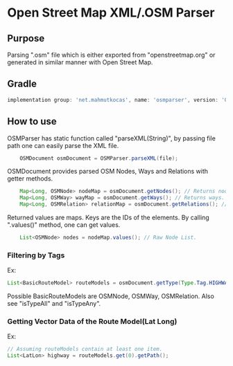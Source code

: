 # Open Street Map XML/.OSM Parser
## Purpose
Parsing ".osm" file which is either exported from "openstreetmap.org" or generated in similar manner with Open Street Map.
## Gradle
```groovy
implementation group: 'net.mahmutkocas', name: 'osmparser', version: '0.3'
```
## How to use
OSMParser has static function called "parseXML(String)", by passing file path one can easily parse the XML file.

```java
    OSMDocument osmDocument = OSMParser.parseXML(file);
```
OSMDocument provides parsed OSM Nodes, Ways and Relations with getter methods.

```java
    Map<Long, OSMNode> nodeMap = osmDocument.getNodes(); // Returns nodes.
    Map<Long, OSMWay> wayMap = osmDocument.getWays(); // Returns ways.
    Map<Long, OSMRelation> relationMap = osmDocument.getRelations(); // Returns relations.
```
Returned values are maps. Keys are the IDs of the elements. By calling ".values()" method, one can get values.

```java
    List<OSMNode> nodes = nodeMap.values(); // Raw Node List.
```
### Filtering by Tags
Ex:

```java
List<BasicRouteModel> routeModels = osmDocument.getType(Type.Tag.HIGHWAY) // Only returns highways.
```
Possible BasicRouteModels are OSMNode, OSMWay, OSMRelation.  Also see "isTypeAll" and "isTypeAny".
### Getting Vector Data of the Route Model(Lat Long)
Ex:
```java
// Assuming routeModels contain at least one item.
List<LatLon> highway = routeModels.get(0).getPath();
```


 

